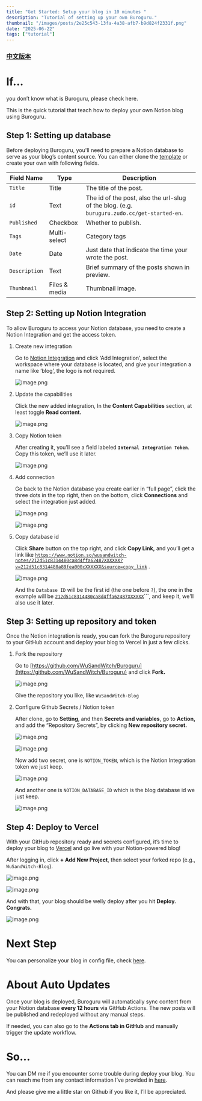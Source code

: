 ```yaml
---
title: "Get Started: Setup your blog in 10 minutes "
description: "Tutorial of setting up your own Buroguru."
thumbnail: "/images/posts/2e25c543-13fa-4a38-afb7-b9d824f2331f.png"
date: "2025-06-22"
tags: ["tutorial"]
---
```


### [中文版本](https://buroguru.zudo.cc/posts/get-started-zh)


# If…


you don’t know what is Buroguru, please check here.


This is the quick tutorial that teach how to deploy your own Notion blog using Buroguru.


## Step 1: Setting up database


Before deploying Buroguru, you'll need to prepare a Notion database to serve as your blog’s content source. You can either clone the [template](/21ad51c831448068b621f3b5def5dd2d) or create your own with following fields.


| Field Name    | Type          | Description                                                                                 |
| ------------- | ------------- | ------------------------------------------------------------------------------------------- |
| `Title`       | Title         | The title of the post.                                                                      |
| `id`          | Text          | The id of the post, also the url-slug of the blog. (e.g. `buruguru.zudo.cc/get-started-en`. |
| `Published`   | Checkbox      | Whether to publish.                                                                         |
| `Tags`        | Multi-select  | Category tags                                                                               |
| `Date`        | Date          | Just date that indicate the time your wrote the post.                                       |
| `Description` | Text          | Brief summary of the posts shown in preview.                                                |
| `Thumbnail`   | Files & media | Thumbnail image.                                                                            |


## Step 2: Setting up Notion Integration


To allow Buroguru to access your Notion database, you need to create a Notion Integration and get the access token.

1. Create new integration

	Go to [Notion Integration](https://www.notion.so/profile/integrations) and click ‘Add Integration’, select the workspace where your database is located, and give your integration a name like ‘blog’, the logo is not required.


	![image.png](/images/posts/12885ba2-c7da-48b1-b6bc-796147e763bd.png)

2. Update the capabilities

	Click the new added integration, In the **Content Capabilities** section, at least toggle **Read content.**


	![image.png](/images/posts/6401f0d8-a16c-4177-8607-b333f4394d73.png)

3. Copy Notion token

	After creating it, you’ll see a field labeled **`Internal Integration Token`**. Copy this token, we’ll use it later.


	![image.png](/images/posts/00536e9d-9022-4724-9d3a-3212567288a4.png)

4. Add connection

	Go back to the Notion database you create earlier in “full page”, click the three dots in the top right, then on the bottom, click **Connections** and select the integration just added.


	![image.png](/images/posts/e597a3e2-f615-4f3d-b864-07e327fb0f3f.png)


	![image.png](/images/posts/95817552-2878-495e-8e9d-0491461379ca.png)

5. Copy database id

	Click **Share** button on the top right, and click **Copy Link,** and you’ll get a link like [`https://www.notion.so/wusandwitch-notes/212d51c8314480ca8d4ffa62487XXXXXX?v=212d51c8314480a89fea000cXXXXXX&source=copy_link`](https://www.notion.so/wusandwitch-notes/212d51c8314480ca8d4ffa624873e734?v=212d51c8314480a89fea000c43f4e73f) .


	![image.png](/images/posts/efa9a675-7bb9-4426-ab1b-d001c07091a2.png)


	And the `Database ID` will be the first id (the one before `?`), the one in the example will be  [`212d51c8314480ca8d4ffa62487XXXXXX`](https://www.notion.so/wusandwitch-notes/212d51c8314480ca8d4ffa624873e734?v=212d51c8314480a89fea000c43f4e73f)```, and keep it, we'll also use it later.


## Step 3: Setting up repository and token


Once the Notion integration is ready, you can fork the Buroguru repository to your GitHub account and deploy your blog to Vercel in just a few clicks.

1. Fork the repository

	Go to [https://github.com/WuSandWitch/Buroguru](https://github.com/WuSandWitch/Buroguru) and click **Fork.**


	![image.png](/images/posts/830b6caa-8de5-4612-8183-474f08cd2cd4.png)


	Give the repository you like, like `WuSandWitch-Blog`

2. Configure Github Secrets /  Notion token

	After clone, go to **Setting**, and then **Secrets and variables**, go to **Action,** and add the “Repository Secrets”, by clicking **New repository secret.**


	![image.png](/images/posts/5c619748-813b-4d30-9607-3318df942a33.png)


	![image.png](/images/posts/a5adf2fe-4088-414e-99de-705ba7f54c66.png)


	Now add two secret, one is `NOTION_TOKEN`, which is the Notion Integration token we just keep.


	![image.png](/images/posts/dc2fc78c-db1a-4cb6-aa71-303d4bc6620e.png)


	And another one is `NOTION_DATABASE_ID` which is the blog database id we just keep.


	![image.png](/images/posts/edc9cd32-5f8c-4cb5-a8bd-ae55a5368b1b.png)


## Step 4: Deploy to Vercel


With your GitHub repository ready and secrets configured, it’s time to deploy your blog to [Vercel](https://vercel.com/) and go live with your Notion-powered blog!


After logging in, click **+ Add New Project**, then select your forked repo (e.g., `WuSandWitch-Blog`).


![image.png](/images/posts/02b7ea6a-efaa-4463-bb00-f6f7c43f82b3.png)


![image.png](/images/posts/c8a98e8b-e64b-4482-b4a9-1cb7b59c4520.png)


And with that, your blog should be welly deploy after you hit **Deploy. Congrats.**


![image.png](/images/posts/292eefed-d7d0-4021-af60-63517f1156a1.png)


# Next Step


You can personalize your blog in config file, check [here](https://buroguru.zudo.cc/posts/config-guide-en).


# About Auto Updates


Once your blog is deployed, Buroguru will automatically sync content from your Notion database **every 12 hours** via GitHub Actions. The new posts will be published and redeployed without any manual steps.


If needed, you can also go to the **Actions tab in GitHub** and manually trigger the update workflow.


# So…


You can DM me if you encounter some trouble during deploy your blog. You can reach me from any contact information I’ve provided in [here](https://wusandwitch.zudo.cc/).


And please give me a little star on Github if you like it, I’ll be appreciated.

